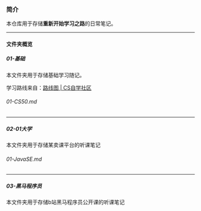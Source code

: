 ### 简介

本仓库用于存储**重新开始学习之路**的日常笔记。

------



#### 文件夹概览

##### 01-基础

本文件夹用于存储基础学习随记。

学习路线来自：[路线图 | CS自学社区](https://www.learncs.site/docs/roadmap)

###### 01-CS50.md

------

##### 02-01大学

本文件夹用于存储某卖课平台的听课笔记

###### 01-JavaSE.md

------

##### 03-黑马程序员

本文件夹用于存储b站黑马程序员公开课的听课笔记